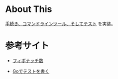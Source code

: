 # About This

[手続き、コマンドラインツール、そしてテスト](https://go-talks.appspot.com/github.com/voyagegroup/talks/2017/treasure-go/intro.slide#11) を実装。

# 参考サイト

* [フィボナッチ数](https://ja.wikipedia.org/wiki/%E3%83%95%E3%82%A3%E3%83%9C%E3%83%8A%E3%83%83%E3%83%81%E6%95%B0)

* [Goでテストを書く](http://straitwalk.hatenablog.com/entry/2014/09/18/232810)